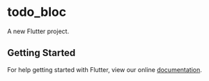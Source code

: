 # todo_bloc

A new Flutter project.

## Getting Started

For help getting started with Flutter, view our online
[documentation](https://flutter.io/).
